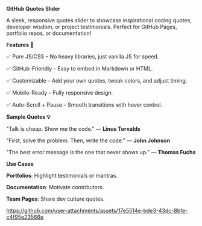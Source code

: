 **GitHub Quotes Slider**

A sleek, responsive quotes slider to showcase inspirational coding quotes, developer wisdom, or project testimonials. Perfect for GitHub Pages, portfolio repos, or documentation!

**Features** 🌟

✅ Pure JS/CSS – No heavy libraries, just vanilla JS for speed.

✅ GitHub-Friendly – Easy to embed in Markdown or HTML.

✅ Customizable – Add your own quotes, tweak colors, and adjust timing.

✅ Mobile-Ready – Fully responsive design.

✅ Auto-Scroll + Pause – Smooth transitions with hover control.

**Sample Quotes 💡**

"Talk is cheap. Show me the code." — **Linus Torvalds**

"First, solve the problem. Then, write the code." — **John Johnson**

"The best error message is the one that never shows up." — **Thomas Fuchs**

**Use Cases**

**Portfolios**: Highlight testimonials or mantras.

**Documentation**: Motivate contributors.

**Team Pages**: Share dev culture quotes.


https://github.com/user-attachments/assets/17e5514e-bde3-43dc-8bfe-c4f95e23566e
